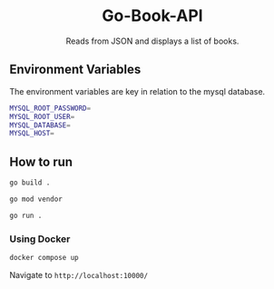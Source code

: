 <h1 align="center">Go-Book-API</h1>

<p align="center">
Reads from JSON and displays a list of books. 
</p>

## Environment Variables
The environment variables are key in relation to the mysql database.

```bash
MYSQL_ROOT_PASSWORD=
MYSQL_ROOT_USER=
MYSQL_DATABASE=
MYSQL_HOST=
```
## How to run

```bash
go build . 

go mod vendor

go run . 
```
### Using Docker

```bash
docker compose up
```


Navigate to `http://localhost:10000/`